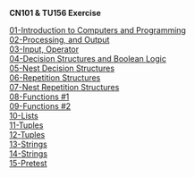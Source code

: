 **CN101 & TU156 Exercise**

[01-Introduction to Computers and Programming](https://github.com/sommedosa/python-exercise1) </br>
[02-Processing, and Output](https://github.com/sommedosa/python-exercise2) </br>
[03-Input, Operator](https://github.com/sommedosa/python-exercise3) </br>
[04-Decision Structures and Boolean Logic](https://github.com/sommedosa/04-Decision-Structures1) </br>
[05-Nest Decision Structures](https://github.com/sommedosa/05-Decision-Structures2) </br>
[06-Repetition Structures](https://github.com/sommedosa/06-Repetition1) </br>
[07-Nest Repetition Structures](https://github.com/sommedosa/07-Repetition2)  </br>
[08-Functions #1](https://github.com/sommedosa/python-exercise8)  </br>
[09-Functions #2](https://github.com/sommedosa/python-exercise9)  </br>
[10-Lists](https://github.com/sommedosa/python-exercise10)  </br>
[11-Tuples](https://github.com/sommedosa/python-exercise11)  </br>
[12-Tuples](https://github.com/sommedosa/python-exercise12)  </br>
[13-Strings](https://github.com/sommedosa/python-exercise13)  </br>
[14-Strings](https://github.com/sommedosa/python-exercise14)  </br>
[15-Pretest](https://github.com/sommedosa/python-exercise15)  </br>
